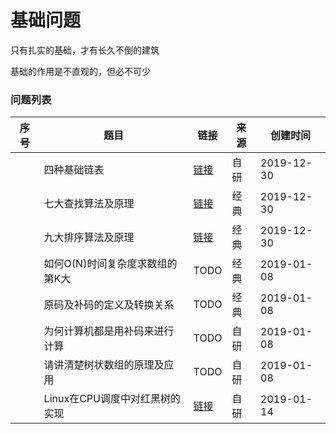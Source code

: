 # 基础问题

只有扎实的基础，才有长久不倒的建筑

基础的作用是不直观的，但必不可少

### 问题列表

|序号|题目|链接|来源|创建时间|
|--|--|--|--|--|
||四种基础链表|[链接](四种基础链表)|自研|2019-12-30|
||七大查找算法及原理|[链接](七大查找算法及原理)|经典|2019-12-30|
||九大排序算法及原理|[链接](九大排序算法及原理)|经典|2019-12-30|
||如何O(N)时间复杂度求数组的第K大|TODO|经典|2019-01-08|
||原码及补码的定义及转换关系|TODO|经典|2019-01-08|
||为何计算机都是用补码来进行计算|TODO|自研|2019-01-08|
||请讲清楚树状数组的原理及应用|TODO|自研|2019-01-08|
||Linux在CPU调度中对红黑树的实现|[链接](Linux在CPU调度中对红黑树的实现)|自研|2019-01-14|
